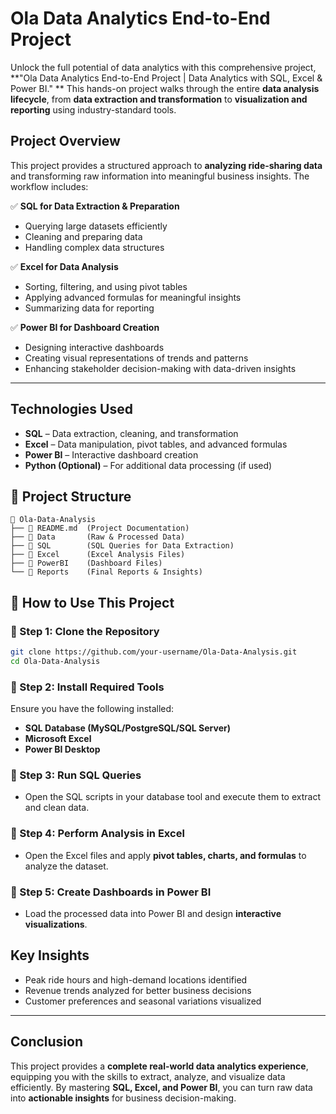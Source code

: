 # Ola Data Analytics End-to-End Project

Unlock the full potential of data analytics with this comprehensive project, **"Ola Data Analytics End-to-End Project | Data Analytics with SQL, Excel & Power BI."
** This hands-on project walks through the entire **data analysis lifecycle**, from **data extraction and transformation** to **visualization and reporting** using industry-standard tools.

##  Project Overview
This project provides a structured approach to **analyzing ride-sharing data** and transforming raw information into meaningful business insights. The workflow includes:

✅ **SQL for Data Extraction & Preparation**  
- Querying large datasets efficiently
- Cleaning and preparing data
- Handling complex data structures

✅ **Excel for Data Analysis**  
- Sorting, filtering, and using pivot tables
- Applying advanced formulas for meaningful insights
- Summarizing data for reporting

✅ **Power BI for Dashboard Creation**  
- Designing interactive dashboards
- Creating visual representations of trends and patterns
- Enhancing stakeholder decision-making with data-driven insights

---

## Technologies Used
- **SQL** – Data extraction, cleaning, and transformation
- **Excel** – Data manipulation, pivot tables, and advanced formulas
- **Power BI** – Interactive dashboard creation
- **Python (Optional)** – For additional data processing (if used)

  
## 📂 Project Structure
```
📂 Ola-Data-Analysis
├── 📜 README.md  (Project Documentation)
├── 📂 Data       (Raw & Processed Data)
├── 📂 SQL        (SQL Queries for Data Extraction)
├── 📂 Excel      (Excel Analysis Files)
├── 📂 PowerBI    (Dashboard Files)
└── 📂 Reports    (Final Reports & Insights)
```
## 🚀 How to Use This Project

### 🔹 Step 1: Clone the Repository
```sh
git clone https://github.com/your-username/Ola-Data-Analysis.git
cd Ola-Data-Analysis
```

### 🔹 Step 2: Install Required Tools
Ensure you have the following installed:
- **SQL Database (MySQL/PostgreSQL/SQL Server)**
- **Microsoft Excel**
- **Power BI Desktop**

### 🔹 Step 3: Run SQL Queries
- Open the SQL scripts in your database tool and execute them to extract and clean data.

### 🔹 Step 4: Perform Analysis in Excel
- Open the Excel files and apply **pivot tables, charts, and formulas** to analyze the dataset.

### 🔹 Step 5: Create Dashboards in Power BI
- Load the processed data into Power BI and design **interactive visualizations**.

## Key Insights
- Peak ride hours and high-demand locations identified
- Revenue trends analyzed for better business decisions
- Customer preferences and seasonal variations visualized

---

## Conclusion
This project provides a **complete real-world data analytics experience**, equipping you with the skills to extract, analyze, and visualize data efficiently. By mastering **SQL, Excel, and Power BI**, you can turn raw data into **actionable insights** for business decision-making.

